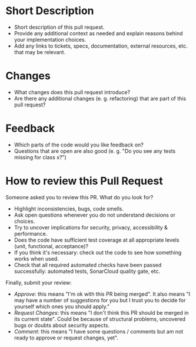 # Short Description
- Short description of this pull request.
- Provide any additional context as needed and explain reasons behind your implementation choices.
- Add any links to tickets, specs, documentation, external resources, etc. that may be relevant.

# Changes
- What changes does this pull request introduce?
- Are there any additional changes (e. g. refactoring) that are part of this pull request?

# Feedback
- Which parts of the code would you like feedback on?
- Questions that are open are also good (e. g. "Do you see any tests missing for class x?")

# How to review this Pull Request
Someone asked you to review this PR. What do you look for?

- Highlight inconsistencies, bugs, code smells.
- Ask open questions whenever you do not understand decisions or choices.
- Try to uncover implications for security, privacy, accessibility & performance.
- Does the code have sufficient test coverage at all appropriate levels (unit, functional, acceptance)?
- If you think it's necessary: check out the code to see how something works when used.
- Check that all required automated checks have been passed successfully: automated tests, SonarCloud quality gate, etc.

Finally, submit your review:
- *Approve*: this means "I'm ok with this PR being merged". It also means "I may have a number of suggestions for you but I trust you to decide for yourself which ones you should apply."
- *Request Changes*: this means "I don't think this PR should be merged in its current state". Could be because of structural problems, uncovered bugs or doubts about security aspects.
- *Comment*: this means "I have some questions / comments but am not ready to approve or request changes, yet".
